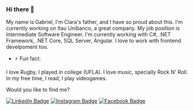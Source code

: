 ### Hi there 👋

My name is Gabriel, I'm Clara's father, and I have so proud about this.
I'm currently working on Itau Unibanco, a great company. My job position is Intermediate Software Engineer. I'm currently working with C#, .NET Framework, .NET Core, SQL Server, Angular. I love to work with frontend develpoment too.

- ⚡ Fun fact:

I love Rugby, I played in college (UFLA). I love music, specially Rock N' Roll. In my free time, I read, I play videogames.

<!--
**gabrielrmodesto/gabrielrmodesto** is a ✨ _special_ ✨ repository because its `README.md` (this file) appears on your GitHub profile.

Here are some ideas to get you started:

- 🔭 I’m currently working on ...
- 🌱 I’m currently learning ...
- 👯 I’m looking to collaborate on ...
- 🤔 I’m looking for help with ...
- 💬 Ask me about ...
- 📫 How to reach me: ...
- 😄 Pronouns: ...
- ⚡ Fun fact: ...
-->

Would you like to find me?

[![Linkedin Badge](https://img.shields.io/badge/-LinkedIn-blue?style=flat-square&logo=Linkedin&logoColor=white&link=https://www.linkedin.com/in/gabrielrmodesto/)](https://www.linkedin.com/in/gabrielrmodesto/)
[![Instagram Badge](https://img.shields.io/badge/-Instagram-red?style=flat-square&logo=Instagram&logoColor=white&link=https://www.instagram.com/gabrielmodesto5/)](https://www.instagram.com/gabrielmodesto5/)
[![Facebook Badge](https://img.shields.io/badge/-Facebook-blue?style=flat-square&logo=Facebook&logoColor=white&link=https://www.facebook.com/gabriel.rodriguesmodesto)](https://www.facebook.com/gabriel.rodriguesmodesto)
